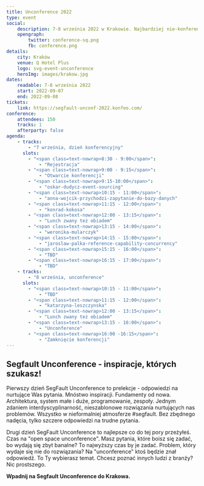```yaml
---
title: Unconference 2022
type: event
social:
    description: 7-8 września 2022 w Krakowie. Najbardziej nie-konferencja której szukasz
    opengraph:
        twitter: conference-sq.png
        fb: conference.png     
details:
    city: Kraków
    venue: Q Hotel Plus
    logo: svg-event-unconference
    heroImg: images/krakow.jpg
dates: 
    readable: 7-8 września 2022
    start: 2022-09-07
    end: 2022-09-08
tickets: 
    link: https://segfault-unconf-2022.konfeo.com/
conference:
    attendees: 150
    tracks: 1
    afterparty: false
agenda:
    - tracks: 
        - "7 września, dzień konferencyjny"
      slots:
        - "<span class=text-nowrap>8:30 - 9:00</span>":
            - "Rejestracja"
        - "<span class=text-nowrap>9:00 - 9:15</span>":
            - "Otwarcie konferencji"
        - "<span class=text-nowrap>9:15-10:00</span>":
            - "oskar-dudycz-event-sourcing"
        - "<span class=text-nowrap>10:15 - 11:00</span>":
            - "anna-wojcik-przychodzi-zapytanie-do-bazy-danych"
        - "<span class=text-nowrap>11:15 - 12:00</span>":
            - "konrad-kokosa"
        - "<span class=text-nowrap>12:00 - 13:15</span>":
            - "Lunch zwany też obiadem"
        - "<span class=text-nowrap>13:15 - 14:00</span>":
            - "weronika-mularczyk"
        - "<span class=text-nowrap>14:15 - 15:00</span>":
            - "jaroslaw-palka-reference-capability-concurrency"
        - "<span class=text-nowrap>15:15 - 16:00</span>":
            - "TBD"
        - "<span class=text-nowrap>16:15 - 17:00</span>":
            - "TBD"
    - tracks: 
        - "8 września, unconference"
      slots:
        - "<span class=text-nowrap>10:15 - 11:00</span>":
            - "TBD"
        - "<span class=text-nowrap>11:15 - 12:00</span>":
            - "katarzyna-leszczynska"
        - "<span class=text-nowrap>12:00 - 13:15</span>":
            - "Lunch zwany też obiadem"
        - "<span class=text-nowrap>13:15 - 16:00</span>":
            - "Unconference"
        - "<span class=text-nowrap>16:00 -16:15</span>":
            - "Zamknięcie konferencji"
---
```


## Segfault Unconference - inspiracje, których szukasz!


Pierwszy dzień SegFault Unconference to prelekcje - odpowiedzi na nurtujące Was pytania. Mnóstwo inspiracji. Fundamenty od nowa. Architektura, system małe i duże, programowanie, zespoły. Jednym zdaniem interdyscyplinarność, nieszablonowe rozwiązania
nurtujących nas problemów. Wszystko w nieformalniej atmosferze
#segfault. Bez zbędnego nadęcia, tylko szczere odpowiedzi na trudne pytania. 

Drugi dzień SegFault Unconference to najlepsze co do tej pory przeżyłeś. Czas na "open space unconference". Masz pytania, które boisz się zadać, bo wydają się zbyt banalne? To najwyższy czas by je zadać. Problem, który wydaje się nie do rozwiązania? Na "unconference" ktoś będzie znał odpowiedź. To Ty wybierasz temat. Chcesz poznać innych ludzi z branży? Nic prostszego. 


**Wpadnij na Segfault Unconference do Krakowa.**
